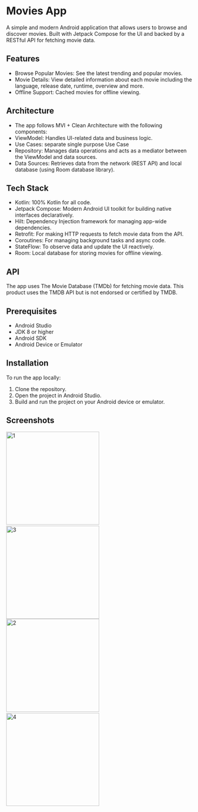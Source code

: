 # Movies App

A simple and modern Android application that allows users to browse and discover movies. Built with
Jetpack Compose for the UI and backed by a RESTful API for fetching movie data.

## Features

- Browse Popular Movies: See the latest trending and popular movies.
- Movie Details: View detailed information about each movie including the language, release date,
  runtime, overview and more.
- Offline Support: Cached movies for offline viewing.

## Architecture

- The app follows MVI + Clean Architecture with the following components:
- ViewModel: Handles UI-related data and business logic.
- Use Cases: separate single purpose Use Case
- Repository: Manages data operations and acts as a mediator between the ViewModel and data sources.
- Data Sources: Retrieves data from the network (REST API) and local database (using Room database
  library).

## Tech Stack

- Kotlin: 100% Kotlin for all code.
- Jetpack Compose: Modern Android UI toolkit for building native interfaces declaratively.
- Hilt: Dependency Injection framework for managing app-wide dependencies.
- Retrofit: For making HTTP requests to fetch movie data from the API.
- Coroutines: For managing background tasks and async code.
- StateFlow: To observe data and update the UI reactively.
- Room: Local database for storing movies for offline viewing.

## API

The app uses The Movie Database (TMDb) for fetching movie data.
This product uses the TMDB API but is not endorsed or certified by TMDB.

## Prerequisites

- Android Studio
- JDK 8 or higher
- Android SDK
- Android Device or Emulator

## Installation

To run the app locally:

1. Clone the repository.
2. Open the project in Android Studio.
3. Build and run the project on your Android device or emulator.

## Screenshots
<img width="250" alt="1" src="https://github.com/user-attachments/assets/bab9e202-9775-4ccf-8679-92cefa1492f6"> &nbsp;&nbsp;&nbsp;
<img width="250" alt="3" src="https://github.com/user-attachments/assets/20eedc3c-2dc2-4765-a01b-9770cbf2c401"> <br>
<img width="250" alt="2" src="https://github.com/user-attachments/assets/045396f6-21ad-4576-98d6-44d2c5df491e"> &nbsp;&nbsp;&nbsp;
<img width="250" alt="4" src="https://github.com/user-attachments/assets/130fa7fb-9bd3-4a0f-a23b-0bf48ff7f1f4"> <br>

